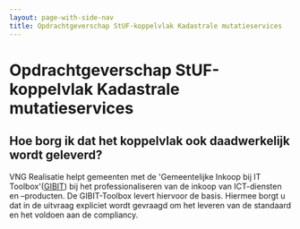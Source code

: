 ```yaml
---
layout: page-with-side-nav
title: Opdrachtgeverschap StUF-koppelvlak Kadastrale mutatieservices
---
```

# Opdrachtgeverschap StUF-koppelvlak Kadastrale mutatieservices

## Hoe borg ik dat het koppelvlak ook daadwerkelijk wordt geleverd?

VNG Realisatie helpt gemeenten met de 'Gemeentelijke Inkoop bij IT Toolbox'([GIBIT](https://vng.nl/projecten/gibit)) bij het professionaliseren van de inkoop van ICT-diensten en –producten. De GIBIT-Toolbox levert hiervoor de basis. Hiermee borgt u dat in de uitvraag expliciet wordt gevraagd om het leveren van de standaard en het voldoen aan de compliancy.
